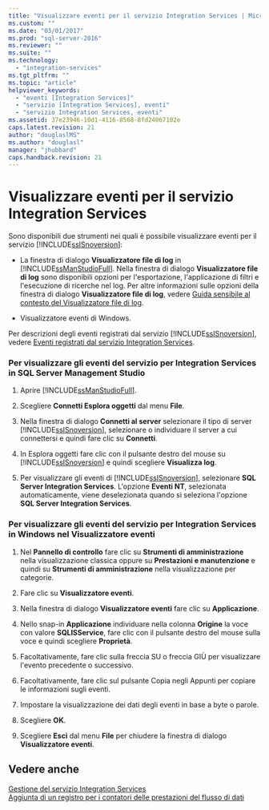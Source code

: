 ```yaml
---
title: "Visualizzare eventi per il servizio Integration Services | Microsoft Docs"
ms.custom: ""
ms.date: "03/01/2017"
ms.prod: "sql-server-2016"
ms.reviewer: ""
ms.suite: ""
ms.technology: 
  - "integration-services"
ms.tgt_pltfrm: ""
ms.topic: "article"
helpviewer_keywords: 
  - "eventi [Integration Services]"
  - "servizio [Integration Services], eventi"
  - "servizio Integration Services, eventi"
ms.assetid: 37e23946-10d1-4116-8568-8fd24067102e
caps.latest.revision: 21
author: "douglaslMS"
ms.author: "douglasl"
manager: "jhubbard"
caps.handback.revision: 21
---
```

# Visualizzare eventi per il servizio Integration Services
  Sono disponibili due strumenti nei quali è possibile visualizzare eventi per il servizio [!INCLUDE[ssISnoversion](../../includes/ssisnoversion-md.md)]:  
  
-   La finestra di dialogo **Visualizzatore file di log** in [!INCLUDE[ssManStudioFull](../../includes/ssmanstudiofull-md.md)]. Nella finestra di dialogo **Visualizzatore file di log** sono disponibili opzioni per l'esportazione, l'applicazione di filtri e l'esecuzione di ricerche nel log. Per altre informazioni sulle opzioni della finestra di dialogo **Visualizzatore file di log**, vedere [Guida sensibile al contesto del Visualizzatore file di log](../../relational-databases/logs/log-file-viewer-f1-help.md).  
  
-   Visualizzatore eventi di Windows.  
  
 Per descrizioni degli eventi registrati dal servizio [!INCLUDE[ssISnoversion](../../includes/ssisnoversion-md.md)], vedere [Eventi registrati dal servizio Integration Services](../../integration-services/service/events-logged-by-the-integration-services-service.md).  
  
### Per visualizzare gli eventi del servizio per Integration Services in SQL Server Management Studio  
  
1.  Aprire [!INCLUDE[ssManStudioFull](../../includes/ssmanstudiofull-md.md)].  
  
2.  Scegliere **Connetti Esplora oggetti** dal menu **File**.  
  
3.  Nella finestra di dialogo **Connetti al server** selezionare il tipo di server [!INCLUDE[ssISnoversion](../../includes/ssisnoversion-md.md)], selezionare o individuare il server a cui connettersi e quindi fare clic su **Connetti**.  
  
4.  In Esplora oggetti fare clic con il pulsante destro del mouse su [!INCLUDE[ssISnoversion](../../includes/ssisnoversion-md.md)] e quindi scegliere **Visualizza log**.  
  
5.  Per visualizzare gli eventi di [!INCLUDE[ssISnoversion](../../includes/ssisnoversion-md.md)], selezionare **SQL Server Integration Services**. L'opzione **Eventi NT**, selezionata automaticamente, viene deselezionata quando si seleziona l'opzione **SQL Server Integration Services**.  
  
### Per visualizzare gli eventi del servizio per Integration Services in Windows nel Visualizzatore eventi  
  
1.  Nel **Pannello di controllo** fare clic su **Strumenti di amministrazione** nella visualizzazione classica oppure su **Prestazioni e manutenzione** e quindi su **Strumenti di amministrazione** nella visualizzazione per categorie.  
  
2.  Fare clic su **Visualizzatore eventi**.  
  
3.  Nella finestra di dialogo **Visualizzatore eventi** fare clic su **Applicazione**.  
  
4.  Nello snap-in **Applicazione** individuare nella colonna **Origine** la voce con valore **SQLISService**, fare clic con il pulsante destro del mouse sulla voce e quindi scegliere **Proprietà**.  
  
5.  Facoltativamente, fare clic sulla freccia SU o freccia GIÙ per visualizzare l'evento precedente o successivo.  
  
6.  Facoltativamente, fare clic sul pulsante Copia negli Appunti per copiare le informazioni sugli eventi.  
  
7.  Impostare la visualizzazione dei dati degli eventi in base a byte o parole.  
  
8.  Scegliere **OK**.  
  
9. Scegliere **Esci** dal menu **File** per chiudere la finestra di dialogo **Visualizzatore eventi**.  
  
## Vedere anche  
 [Gestione del servizio Integration Services](../../integration-services/service/manage-the-integration-services-service.md)   
 [Aggiunta di un registro per i contatori delle prestazioni del flusso di dati](../../integration-services/performance/add-a-log-for-data-flow-performance-counters.md)  
  
  